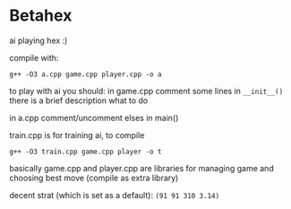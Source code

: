 # Betahex
ai playing hex
:)

compile with: 
```
g++ -O3 a.cpp game.cpp player.cpp -o a
```
to play with ai you should: 
in game.cpp comment some lines in ```__init__()```
there is a brief description what to do

in a.cpp comment/uncomment elses in main()

train.cpp is for training ai, to compile
```
g++ -O3 train.cpp game.cpp player -o t
```
basically game.cpp and player.cpp are libraries for managing game and choosing best move (compile as extra library)

decent strat (which is set as a default): 
```(91 91 310 3.14)```
